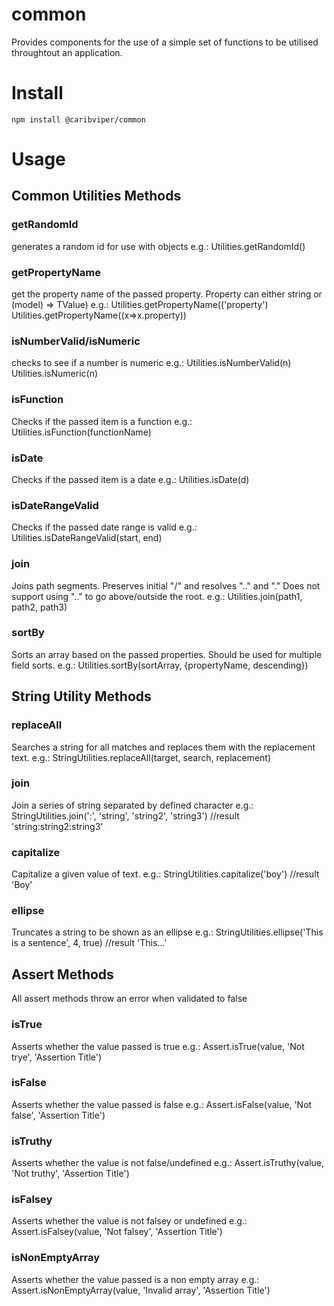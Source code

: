 # common
Provides components for the use of a simple set of functions to be utilised throughtout 
an application.

# Install

```
npm install @caribviper/common
```

# Usage
## Common Utilities Methods

### getRandomId 
generates a random id for use with objects
e.g.: Utilities.getRandomId()

### getPropertyName
get the property name of the passed property. Property can either string or (model) => TValue)
e.g.: Utilities.getPropertyName(('property')
Utilities.getPropertyName((x=>x.property))

### isNumberValid/isNumeric 
checks to see if a number is numeric
e.g.: Utilities.isNumberValid(n)
Utilities.isNumeric(n)

### isFunction 
Checks if the passed item is a function
e.g.: Utilities.isFunction(functionName)

### isDate 
Checks if the passed item is a date
e.g.: Utilities.isDate(d)

### isDateRangeValid 
Checks if the passed date range is valid
e.g.: Utilities.isDateRangeValid(start, end)

### join 
Joins path segments.  Preserves initial "/" and resolves ".." and "." Does not support using ".." to go above/outside the root.
e.g.: Utilities.join(path1, path2, path3)

### sortBy 
Sorts an array based on the passed properties. Should be used for multiple field sorts.
e.g.: Utilities.sortBy(sortArray, {propertyName, descending})

## String Utility Methods

### replaceAll 
Searches a string for all matches and replaces them with the replacement text.
e.g.: StringUtilities.replaceAll(target, search, replacement)

### join 
Join a series of string separated by defined character
e.g.: StringUtilities.join(':', 'string', 'string2', 'string3') //result 'string:string2:string3'

### capitalize 
Capitalize a given value of text.
e.g.: StringUtilities.capitalize('boy') //result 'Boy'

### ellipse 
Truncates a string to be shown as an ellipse
e.g.: StringUtilities.ellipse('This is a sentence', 4, true) //result 'This...'

## Assert Methods
All assert methods throw an error when validated to false

### isTrue 
Asserts whether the value passed is true
e.g.: Assert.isTrue(value, 'Not trye', 'Assertion Title')

### isFalse 
Asserts whether the value passed is false
e.g.: Assert.isFalse(value, 'Not false', 'Assertion Title')

### isTruthy 
Asserts whether the value is not false/undefined
e.g.: Assert.isTruthy(value, 'Not truthy', 'Assertion Title')

### isFalsey 
Asserts whether the value is not falsey or undefined
e.g.: Assert.isFalsey(value, 'Not falsey', 'Assertion Title')

### isNonEmptyArray 
Asserts whether the value passed is a non empty array
e.g.: Assert.isNonEmptyArray(value, 'Invalid array', 'Assertion Title')
